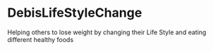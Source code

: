 # DebisLifeStyleChange
Helping others to lose weight by changing their Life Style and eating different healthy foods
